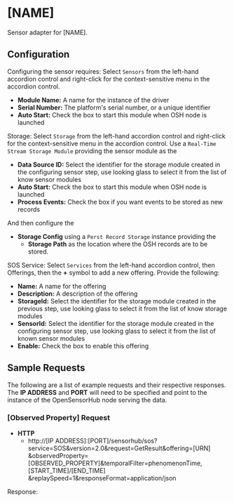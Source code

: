 # [NAME]

Sensor adapter for [NAME].

## Configuration

Configuring the sensor requires:
Select ```Sensors``` from the left-hand accordion control and
right-click for the context-sensitive menu in the accordion control.

- **Module Name:** A name for the instance of the driver
- **Serial Number:** The platform's serial number, or a unique identifier
- **Auto Start:** Check the box to start this module when OSH node is launched

Storage:
Select ```Storage``` from the left-hand accordion control and
right-click for the context-sensitive menu in the accordion control.
Use a ```Real-Time Stream Storage Module``` providing the sensor module as the

- **Data Source ID:** Select the identifier for the storage module created in the configuring sensor step,
  use looking glass to select it from the list of know sensor modules
- **Auto Start:** Check the box to start this module when OSH node is launched
- **Process Events:** Check the box if you want events to be stored as new records

And then configure the

- **Storage Config** using a ```Perst Record Storage``` instance providing the
    - **Storage Path** as the location where the OSH records are to be stored.

SOS Service:
Select ```Services``` from the left-hand accordion control, then Offerings, then the **+**
symbol to add a new offering.
Provide the following:

- **Name:** A name for the offering
- **Description:** A description of the offering
- **StorageId:** Select the identifier for the storage module created in the previous step,
  use looking glass to select it from the list of know storage modules
- **SensorId:** Select the identifier for the storage module created in the configuring sensor step,
  use looking glass to select it from the list of known sensor modules
- **Enable:** Check the box to enable this offering

## Sample Requests

The following are a list of example requests and their respective responses.  
The **IP ADDRESS** and **PORT** will need to be specified and point to the instance
of the OpenSensorHub node serving the data.

### [Observed Property] Request

- **HTTP**
    - http://[IP ADDRESS]:[PORT]/sensorhub/sos?service=SOS&version=2.0&request=GetResult&offering=[URN]
      &observedProperty=[OBSERVED_PROPERTY]&temporalFilter=phenomenonTime,[START_TIME]/[END_TIME]
      &replaySpeed=1&responseFormat=application/json

Response:

```

```